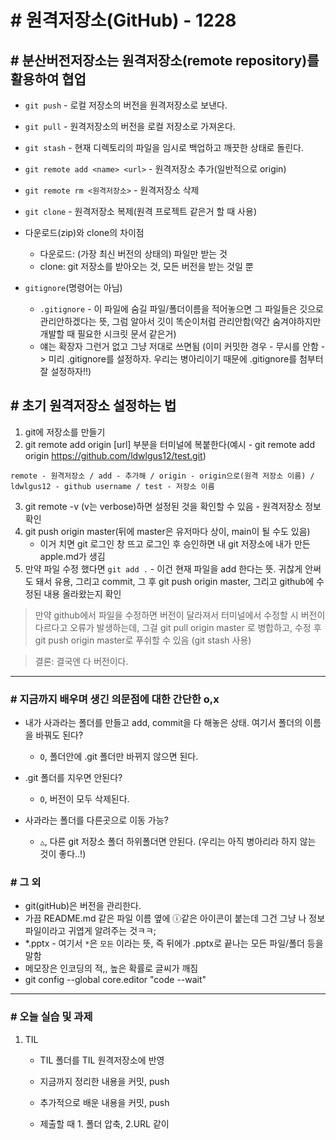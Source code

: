 # # 원격저장소(GitHub) - 1228

## # 분산버전저장소는 원격저장소(remote repository)를 활용하여 협업

- `git push` - 로컬 저장소의 버전을 원격저장소로 보낸다.
- `git pull` - 원격저장소의 버전을 로컬 저장소로 가져온다.
- `git stash` - 현재 디렉토리의 파일을 임시로 백업하고 깨끗한 상태로 돌린다.
- `git remote add <name> <url>` - 원격저장소 추가(일반적으로 origin)
- `git remote rm <원격저장소>` - 원격저장소 삭제
- `git clone` - 원격저장소 복제(원격 프로젝트 같은거 할 때 사용)
- 다운로드(zip)와 clone의 차이점
    - 다운로드: (가장 최신 버전의 상태의) 파일만 받는 것
    - clone: git 저장소를 받아오는 것, 모든 버전을 받는 것일 뿐

- `gitignore`(명령어는 아님)
    - `.gitignore` - 이 파일에 숨길 파일/폴더이름을 적어놓으면 그 파일들은 깃으로 관리안하겠다는 뜻, 그럼 알아서 깃이 똑순이처럼 관리안함(약간 숨겨야하지만 개발할 때 필요한 시크릿 문서 같은거)
    - 얘는 확장자 그런거 없고 그냥 저대로 쓰면됨
    (이미 커밋한 경우 - 무시를 안함 -> 미리 .gitignore를 설정하자. 우리는 병아리이기 때문에 .gitignore를 첨부터 잘 설정하자!!)

## # 초기 원격저장소 설정하는 법
1. git에 저장소를 만들기
2. git remote add origin [url] 부분을 터미널에 복붙한다(예시 - git remote add origin https://github.com/ldwlgus12/test.git)
```
remote - 원격저장소 / add - 추가해 / origin - origin으로(원격 저장소 이름) / ldwlgus12 - github username / test - 저장소 이름
```
3. git remote -v (v는 verbose)하면 설정된 것을 확인할 수 있음 - 원격저장소 정보 확인
4. git push origin master(뒤에 master은 유저마다 상이, main이 될 수도 있음)
    - 이거 치면 git 로그인 창 뜨고 로그인 후 승인하면 내 git 저장소에 내가 만든 apple.md가 생김
5. 만약 파일 수정 했다면 `git add .` - 이건 현재 파일을 add 한다는 뜻. 귀찮게 안써도 돼서 유용, 그리고 commit, 그 후 git push origin master, 그리고 github에 수정된 내용 올라왔는지 확인

> 만약 github에서 파일을 수정하면 버전이 달라져서 터미널에서 수정할 시 버전이 다르다고 오류가 발생하는데, 그걸 git pull origin master 로 병합하고, 수정 후 git push origin master로 푸쉬할 수 있음 (git stash 사용)

> 결론: 결국엔 다 버전이다.


------------------------
### # 지금까지 배우며 생긴 의문점에 대한 간단한 o,x
- 내가 사과라는 폴더를 만들고 add, commit을 다 해놓은 상태. 여기서 폴더의 이름을 바꿔도 된다?
    - `O`, 폴더안에 .git 폴더만 바뀌지 않으면 된다.

- .git 폴더를 지우면 안된다?
    - `O`, 버전이 모두 삭제된다.

- 사과라는 폴더를 다른곳으로 이동 가능?
    - `△`, 다른 git 저장소 폴더 하위폴더면 안된다. (우리는 아직 병아리라 하지 않는 것이 좋다..!)

### # 그 외

- git(gitHub)은 버전을 관리한다.
- 가끔 README.md 같은 파일 이름 옆에 ⓘ같은 아이콘이 붙는데 그건 그냥 나 정보 파일이라고 귀엽게 알려주는 것ㅋㅋ;
- *.pptx - 여기서 `*`은 `모든` 이라는 뜻, 즉 뒤에가 .pptx로 끝나는 모든 파일/폴더 등을 말함
- 메모장은 인코딩의 적,, 높은 확률로 글씨가 깨짐
- git config --global core.editor "code --wait"
----------------------------
### # 오늘 실습 및 과제
1) TIL 
    - TIL 폴더를 TIL 원격저장소에 반영
    - 지금까지 정리한 내용을 커밋, push
    - 추가적으로 배운 내용을 커밋, push

    - 제출할 때 1. 폴더 압축, 2.URL 같이